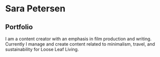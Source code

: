 # Sara Petersen

## Portfolio

I am a content creator with an emphasis in film production and writing. Currently I manage and create content related to minimalism, travel, and sustainability for Loose Leaf Living. 